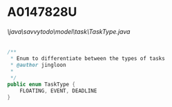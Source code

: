# A0147828U
###### \java\savvytodo\model\task\TaskType.java
``` java
/**
 * Enum to differentiate between the types of tasks
 * @author jingloon
 *
 */
public enum TaskType {
    FLOATING, EVENT, DEADLINE
}
```

